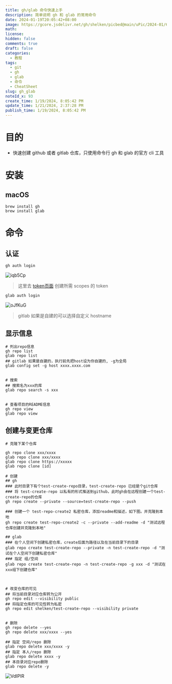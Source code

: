 ```yaml
---
title: gh/glab 命令快速上手
description: 简单说明 gh 和 glab 的常用命令
date: 2024-01-19T20:05:42+08:00
image: https://gcore.jsdelivr.net/gh/shelken/picbed@main/uPic/2024-01/6hNGCf.png
math: 
license: 
hidden: false
comments: true
draft: false
categories:
  - 教程
tags:
  - git
  - gh
  - glab
  - 命令
  - CheatSheet
slug: gh_glab
noteId_x: 93
create_time: 1/19/2024, 8:05:42 PM
update_time: 1/21/2024, 2:37:28 PM
publish_time: 1/19/2024, 8:05:42 PM
---
```

# 目的

- 快速创建 github 或者 gitlab 仓库，只使用命令行 gh 和 glab 的官方 cli 工具


# 安装

## macOS

```shell
brew install gh
brew install glab
```

# 命令

## 认证


```shell
gh auth login
```

![iqb5Cp](https://gcore.jsdelivr.net/gh/shelken/picbed@main/uPic/2024-01/iqb5Cp.png)

> 这里去 [token页面](https://github.com/settings/tokens) 创建所需 scopes 的 token

```
glab auth login
```

![oJfKuG](https://gcore.jsdelivr.net/gh/shelken/picbed@main/uPic/2024-01/oJfKuG.png)

> gitlab 如果是自建的可以选择自定义 hostname 
## 显示信息

```shell
# 列出repo信息
gh repo list
glab repo list
## gitlab 如果是自建的，执行前先把host设为你自建的, -g为全局
glab config set -g host xxxx.xxxx.com


# 搜索
## 搜索名为xxx的库
glab repo search -s xxx


# 查看项目的README信息
gh repo view
glab repo view

```


## 创建与变更仓库

```shell
# 克隆下某个仓库

gh repo clone xxx/xxxx 
glab repo clone xxx/xxxx
glab repo clone https://xxxxx
glab repo clone [id]

# 创建
## gh
### 此时目录下有个test-create-repo目录，test-create-repo 已经是个git仓库
### 将 test-create-repo 以私有的形式推送到github，此时gh会在远程创建一个test-create-repo的仓库
gh repo create --private --source=test-create-repo --push

### 创建一个 test-repo-create2 私密仓库，添加readme和描述，如下图。并克隆到本地
gh repo create test-repo-create2 -c --private --add-readme -d "测试远程仓库创建并克隆到本地"

## glab
### 在个人空间下创建私密仓库，create后面为路径以及在当前目录下的目录
glab repo create test-create-repo --private -n test-create-repo -d "测试在个人空间下创建私密仓库"
### 指定 组/空间
glab repo create test-create-repo -n test-create-repo -g xxx -d "测试在xxx组下创建仓库"



# 改变仓库的可见
## 将当前目录对应仓库转为公开
gh repo edit --visibility public
## 将指定仓库的可见性转为私密
gh repo edit shelken/test-create-repo --visibility private


# 删除
gh repo delete --yes
gh repo delete xxx/xxxx --yes

## 指定 空间/repo 删除
glab repo delete xxx/xxxx -y
## 指定 本人/repo 删除
glab repo delete xxxx -y
## 本目录对应repo删除
glab repo delete -y

```

![VdIPIR](https://gcore.jsdelivr.net/gh/shelken/picbed@main/uPic/2024-01/VdIPIR.png)

